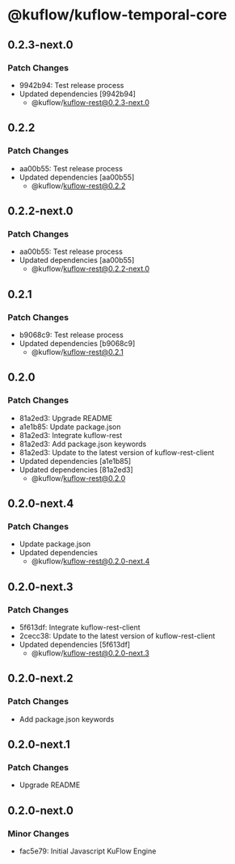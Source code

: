 # @kuflow/kuflow-temporal-core

## 0.2.3-next.0

### Patch Changes

- 9942b94: Test release process
- Updated dependencies [9942b94]
  - @kuflow/kuflow-rest@0.2.3-next.0

## 0.2.2

### Patch Changes

- aa00b55: Test release process
- Updated dependencies [aa00b55]
  - @kuflow/kuflow-rest@0.2.2

## 0.2.2-next.0

### Patch Changes

- aa00b55: Test release process
- Updated dependencies [aa00b55]
  - @kuflow/kuflow-rest@0.2.2-next.0

## 0.2.1

### Patch Changes

- b9068c9: Test release process
- Updated dependencies [b9068c9]
  - @kuflow/kuflow-rest@0.2.1

## 0.2.0

### Patch Changes

- 81a2ed3: Upgrade README
- a1e1b85: Update package.json
- 81a2ed3: Integrate kuflow-rest
- 81a2ed3: Add package.json keywords
- 81a2ed3: Update to the latest version of kuflow-rest-client
- Updated dependencies [a1e1b85]
- Updated dependencies [81a2ed3]
  - @kuflow/kuflow-rest@0.2.0

## 0.2.0-next.4

### Patch Changes

- Update package.json
- Updated dependencies
  - @kuflow/kuflow-rest@0.2.0-next.4

## 0.2.0-next.3

### Patch Changes

- 5f613df: Integrate kuflow-rest-client
- 2cecc38: Update to the latest version of kuflow-rest-client
- Updated dependencies [5f613df]
  - @kuflow/kuflow-rest@0.2.0-next.3

## 0.2.0-next.2

### Patch Changes

- Add package.json keywords

## 0.2.0-next.1

### Patch Changes

- Upgrade README

## 0.2.0-next.0

### Minor Changes

- fac5e79: Initial Javascript KuFlow Engine

